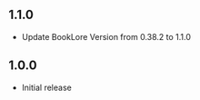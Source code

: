 <!-- https://developers.home-assistant.io/docs/add-ons/presentation#keeping-a-changelog -->
## 1.1.0
- Update BookLore Version from 0.38.2 to 1.1.0

## 1.0.0

- Initial release

